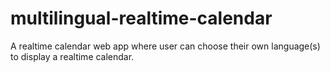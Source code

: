 # multilingual-realtime-calendar
A realtime calendar web app where user can choose their own language(s) to display a realtime calendar.
